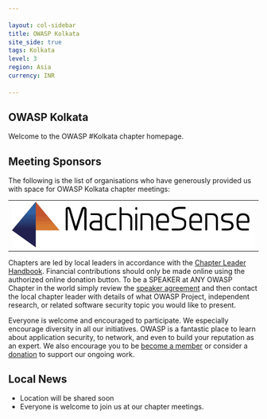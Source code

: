 ```yaml
---

layout: col-sidebar
title: OWASP Kolkata
site_side: true
tags: Kolkata
level: 3
region: Asia
currency: INR

---
```

<!-- rebuild -->

OWASP Kolkata
-------------
Welcome to the OWASP #Kolkata chapter homepage.


Meeting Sponsors
----------------

The following is the list of organisations who have generously provided us with space for OWASP Kolkata chapter meetings:

<table cellpadding="10" cellspacing="0" border="0">
<tr>
<td>
<img src="assets/images/machinesense.png" alt="Machine Sense"/>

</td>

</tr>
</table>

Chapters are led by local leaders in accordance with the [Chapter Leader Handbook](/www-policy/rules-of-procedure/chapter-handbook). Financial contributions should only be made online using the authorized online donation button. To be a SPEAKER at ANY OWASP Chapter in the world simply review the [speaker agreement](/www-policy/speaker-agreement) and then contact the local chapter leader with details of what OWASP Project, independent research, or related software security topic you would like to present.

Everyone is welcome and encouraged to participate. We especially encourage diversity in all our initiatives. OWASP is a fantastic place to learn about application security, to network, and even to build your reputation as an expert. We also encourage you to be [become a member](/membership) or consider a [donation](/donate) to support our ongoing work.

## Local News
- Location will be shared soon
- Everyone is welcome to join us at our chapter meetings.

